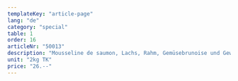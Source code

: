 ```yaml
---
templateKey: "article-page"
lang: "de"
category: "special"
table: 1
order: 16
articleNr: "50013"
description: "Mousseline de saumon, Lachs, Rahm, Gemüsebrunoise und Gewürze"
unit: "2kg TK"
price: "26.--"
---
```

